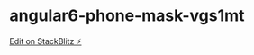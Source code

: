 # angular6-phone-mask-vgs1mt

[Edit on StackBlitz ⚡️](https://stackblitz.com/edit/angular6-phone-mask-vgs1mt)